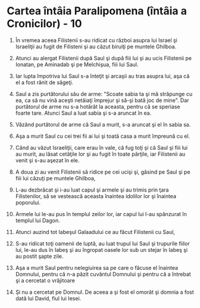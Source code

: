 # Cartea &#238;nt&#226;ia Paralipomena (&#238;nt&#226;ia a Cronicilor) - 10

1. În vremea aceea Filistenii s-au ridicat cu război asupra lui Israel şi Israeliţii au fugit de Filisteni şi au căzut biruiţi pe muntele Ghilboa. 

2. Atunci au alergat Filistenii după Saul şi după fiii lui şi au ucis Filistenii pe Ionatan, pe Aminadab şi pe Melchişua, fiii lui Saul. 

3. Iar lupta împotriva lui Saul s-a înteţit şi arcaşii au tras asupra lui, aşa că el a fost rănit de săgeţi. 

4. Saul a zis purtătorului său de arme: "Scoate sabia ta şi mă străpunge cu ea, ca să nu vină aceşti netăiaţi împrejur şi să-şi bată joc de mine". Dar purtătorul de arme nu s-a hotărât la aceasta, pentru că se speriase foarte tare. Atunci Saul a luat sabia şi s-a aruncat în ea. 

5. Văzând purtătorul de arme că Saul a murit, s-a aruncat şi el în sabia sa. 

6. Aşa a murit Saul cu cei trei fii ai lui şi toată casa a murit împreună cu el. 

7. Când au văzut Israeliţii, care erau în vale, că fug toţi şi că Saul şi fiii lui au murit, au lăsat cetăţile lor şi au fugit în toate părţile, iar Filistenii au venit şi s-au aşezat în ele. 

8. A doua zi au venit Filistenii să ridice pe cei ucişi şi, găsind pe Saul şi pe fiii lui căzuţi pe muntele Ghilboa, 

9. L-au dezbrăcat şi i-au luat capul şi armele şi au trimis prin ţara Filistenilor, să se vestească aceasta înaintea idolilor lor şi înaintea poporului. 

10. Armele lui le-au pus în templul zeilor lor, iar capul lui l-au spânzurat în templul lui Dagon. 

11. Atunci auzind tot Iabeşul Galaadului ce au făcut Filistenii cu Saul, 

12. S-au ridicat toţi oamenii de luptă, au luat trupul lui Saul şi trupurile fiilor lui, le-au dus în Iabeş şi au îngropat oasele lor sub un stejar în Iabeş şi au postit şapte zile. 

13. Aşa a murit Saul pentru nelegiuirea sa pe care o făcuse el înaintea Domnului, pentru că n-a păzit cuvântul Domnului şi pentru că a întrebat şi a cercetat o vrăjitoare 

14. Şi nu a cercetat pe Domnul. De aceea a şi fost el omorât şi domnia a fost dată lui David, fiul lui Iesei. 

